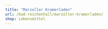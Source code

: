 ```yaml
---
title: "Marzoller Kramerladen"
url: /bad-reichenhall/marzoller-kramerladen/
shop: Lebensmittel
---
```

